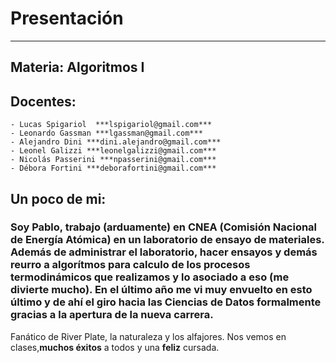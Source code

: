 # Presentación
___
## Materia: Algoritmos I
## Docentes:
	- Lucas Spigariol  ***lspigariol@gmail.com***
	- Leonardo Gassman ***lgassman@gmail.com***
	- Alejandro Dini ***dini.alejandro@gmail.com***
	- Leonel Galizzi ***leonelgalizzi@gmail.com***
	- Nicolás Passerini ***npasserini@gmail.com***
	- Débora Fortini ***deborafortini@gmail.com***

## Un poco de mi:
### Soy Pablo, trabajo (arduamente) en CNEA (Comisión Nacional de Energía Atómica) en un laboratorio de ensayo de materiales. Además de administrar el laboratorio, hacer ensayos y demás reurro a algorítmos para calculo de los procesos termodinámicos que realizamos y lo asociado a eso (me divierte mucho). En el último año me vi muy envuelto en esto último y de ahí el giro hacia las Ciencias de Datos formalmente gracias a la apertura de la nueva carrera.
Fanático de River Plate, la naturaleza y los alfajores.
Nos vemos en clases,**muchos éxitos** a todos y una **feliz** cursada.

